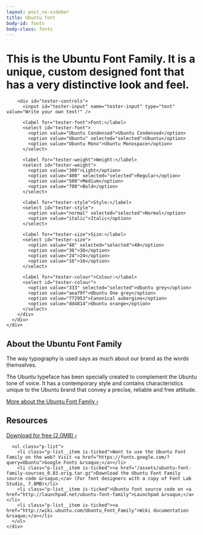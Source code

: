 ```yaml
---
layout: post_no-sidebar
title: Ubuntu font
body-id: fonts
body-class: fonts
---
```


<div class="p-strip">
  <div class="row">
    <div class="col-12">
      <div id="tester">
        <h1><span>This is the Ubuntu Font Family.</span> <span itemtype="description">It is a unique, custom designed font that has a very distinctive look and feel.</span></h1>

        <div id="tester-controls">
          <input id="tester-input" name="tester-input" type="text" value="Write your own text!" />

          <label for="tester-font">Font:</label>
          <select id="tester-font">
            <option value="Ubuntu Condensed">Ubuntu Condensed</option>
            <option value="Ubuntu" selected="selected">Ubuntu</option>
            <option value="Ubuntu Mono">Ubuntu Monospace</option>
          </select>

          <label for="tester-weight">Weight:</label>
          <select id="tester-weight">
            <option value="300">Light</option>
            <option value="400" selected="selected">Regular</option>
            <option value="500">Medium</option>
            <option value="700">Bold</option>
          </select>

          <label for="tester-style">Style:</label>
          <select id="tester-style">
            <option value="normal" selected="selected">Normal</option>
            <option value="italic">Italic</option>
          </select>

          <label for="tester-size">Size:</label>
          <select id="tester-size">
            <option value="48" selected="selected">48</option>
            <option value="36">36</option>
            <option value="24">24</option>
            <option value="16">16</option>
          </select>

          <label for="tester-colour">Colour:</label>
          <select id="tester-colour">
            <option value="333" selected="selected">Ubuntu grey</option>
            <option value="aea79f">Ubuntu One grey</option>
            <option value="772953">Canonical aubergine</option>
            <option value="dd4814">Ubuntu orange</option>
          </select>
        </div>
      </div>
    </div>
  </div>
</div>

<div class="p-strip">
  <div class="row">
    <div class="col-8">
      <h2>About the Ubuntu Font Family</h2>
      <p>The way typography is used says as much about our brand as the words themselves.</p>
      <p itemprop="about">The Ubuntu typeface has been specially created to complement the Ubuntu tone of voice. It has a contemporary style and contains characteristics unique to the Ubuntu brand that convey a precise, reliable and free attitude.</p>
      <a href="./about">More about the Ubuntu Font Family &rsaquo;</a>
    </div>
  </div>
</div>

<div class="p-strip">
  <div class="row">
    <div class="col-8">
      <h2>Resources</h2>
      <p><a class="p-button--brand" href="/assets/ubuntu-font-family-0.83.zip" type="application/zip">Download for free (2.0MB) &rsaquo;</a></p>

      <ul class="p-list">
        <li class="p-list__item is-ticked">Want to use the Ubuntu Font Family on the web? Visit <a href="https://fonts.google.com/?query=Ubuntu">Google Fonts &rsaquo;</a></li>
        <li class="p-list__item is-ticked"><a href="/assets/ubuntu-font-family-sources_0.83.orig.tar.gz">Download the Ubuntu Font Family source code &rsaquo;</a> (For font designers with a copy of Font Lab Studio, 7.8MB)</li>
        <li class="p-list__item is-ticked">Ubuntu font source code on <a href="http://launchpad.net/ubuntu-font-family">Launchpad &rsaquo;</a></li>
        <li class="p-list__item is-ticked"><a href="http://wiki.ubuntu.com/Ubuntu_Font_Family">Wiki documentation &rsaquo;</a></li>
      </ul>
    </div>
  </div>
</div>
